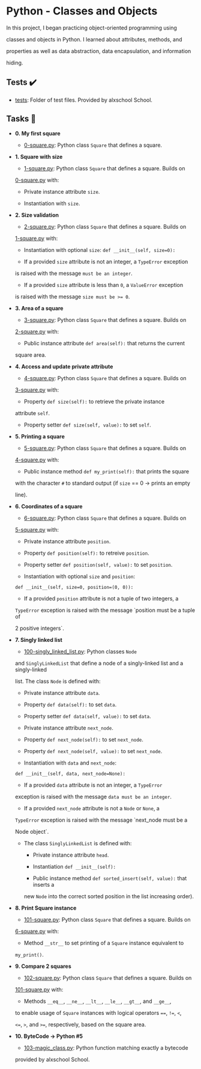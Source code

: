 # Python - Classes and Objects



In this project, I began practicing object-oriented programming using

classes and objects in Python. I learned about attributes, methods, and

properties as well as data abstraction, data encapsulation, and information

hiding.



## Tests :heavy_check_mark:



* [tests](./tests): Folder of test files. Provided by alxschool School.



## Tasks :page_with_curl:



* **0. My first square**

  * [0-square.py](./0-square.py): Python class `Square` that defines a square.



* **1. Square with size**

  * [1-square.py](./1-square.py): Python class `Square` that defines a square. Builds on

  [0-square.py](./0-square.py) with:

    * Private instance attribute `size`.

    * Instantiation with `size`.



* **2. Size validation**

  * [2-square.py](./2-square.py): Python class `Square` that defines a square. Builds on

  [1-square.py](./1-square.py) with:

    * Instantiation with optional `size`: `def __init__(self, size=0):`

  * If a provided `size` attribute is not an integer, a `TypeError` exception

  is raised with the message `must be an integer`.

  * If a provided `size` attribute is less than `0`, a `ValueError` exception

  is raised with the message `size must be >= 0`.



* **3. Area of a square**

  * [3-square.py](./3-square.py): Python class `Square` that defines a square. Builds on

  [2-square.py](./2-square.py) with:

    * Public instance attribute `def area(self):` that returns the current

    square area.



* **4. Access and update private attribute**

  * [4-square.py](./4-square.py): Python class `Square` that defines a square. Builds on

  [3-square.py](./3-square.py) with:

    * Property `def size(self):` to retrieve the private instance

    attribute `self`.

    * Property setter `def size(self, value):` to set `self`.



* **5. Printing a square**

  * [5-square.py](./5-square.py): Python class `Square` that defines a square. Builds on

  [4-square.py](./4-square.py) with:

    * Public instance method `def my_print(self):` that prints the square

    with the character `#` to standard output (if `size` == 0 -> prints an empty

    line).



* **6. Coordinates of a square**

  * [6-square.py](./6-square.py): Python class `Square` that defines a square. Builds on

  [5-square.py](./5-square.py) with:

    * Private instance attribute `position`.

    * Property `def position(self):` to retreive `position`.

    * Property setter `def position(self, value):` to set `position`.

    * Instantiation with optional `size` and `position`:

    `def __init__(self, size=0, position=(0, 0)):`

  * If a provided `position` attribute is not a tuple of two integers, a

  `TypeError` exception is raised with the message `position must be a tuple of

  2 positive integers`.



* **7. Singly linked list**

  * [100-singly_linked_list.py](./100-singly_linked_list.py): Python classes `Node`

  and `SinglyLinkedList` that define a node of a singly-linked list and a singly-linked

  list. The class `Node` is defined with:

    * Private instance attribute `data`.

    * Property `def data(self):` to set `data`.

    * Property setter `def data(self, value):` to set `data`.

    * Private instance attribute `next_node`.

    * Property `def next_node(self):` to set `next_node`.

    * Property `def next_node(self, value):` to set `next_node`.

    * Instantiation with `data` and `next_node`:

    `def __init__(self, data, next_node=None):`

  * If a provided `data` attribute is not an integer, a `TypeError`

  exception is raised with the message `data must be an integer`.

  * If a provided `next_node` attribute is not a `Node` or `None`, a

  `TypeError` exception is raised with the message `next_node must be a

  Node object`.

  * The class `SinglyLinkedList` is defined with:

    * Private instance attribute `head`.

    * Instantiation `def __init__(self):`

    * Public instance method `def sorted_insert(self, value):` that inserts a

    new `Node` into the correct sorted position in the list increasing order).



* **8. Print Square instance**

  * [101-square.py](./101-square.py): Python class `Square` that defines a square. Builds on

  [6-square.py](./6-square.py) with:

    * Method `__str__` to set printing of a `Square` instance equivalent to

    `my_print()`.



* **9. Compare 2 squares**

  * [102-square.py](./102-square.py): Python class `Square` that defines a square. Builds on

  [101-square.py](./101-square.py) with:

    * Methods `__eq__`, `__ne__`, `__lt__`, `__le__`, `__gt__`, and `__ge__`,

    to enable usage of `Square` instances with logical operators `==`, `!=`, `<`,

    `<=`, `>`, and `>=`, respectively, based on the square area.



* **10. ByteCode -> Python #5**

  * [103-magic_class.py](./103-magic_class.py): Python function matching exactly a bytecode

  provided by alxschool School.
